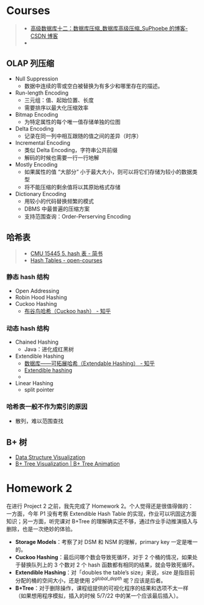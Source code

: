# Courses

> - [高级数据库十二：数据库压缩_数据库高级压缩_SuPhoebe 的博客-CSDN 博客](https://blog.csdn.net/u013007900/article/details/78920781)
> -

## OLAP 列压缩

- Null Suppression
  - 数据中连续的零或空白被替换为有多少和哪里存在的描述。
- Run-length Encoding
  - 三元组：值、起始位置、长度
  - 需要排序以最大化压缩效率
- Bitmap Encoding
  - 为特定属性的每个唯一值存储单独的位图
- Delta Encoding
  - 记录在同一列中相互跟随的值之间的差异（时序）
- Incremental Encoding
  - 类似 Delta Encoding，字符串公共前缀
  - 解码的时候也需要一行一行地解
- Mostly Encoding
  - 如果属性的值 “大部分” 小于最大大小，则可以将它们存储为较小的数据类型
  - 将不能压缩的剩余值将以其原始格式存储
- Dictionary Encoding
  - 用较小的代码替换频繁的模式
  - DBMS 中最普遍的压缩方案
  - 支持范围查询：Order-Perserving Encoding

## 哈希表

> - [CMU 15445 5. hash 表 - 简书](https://www.jianshu.com/p/0bf2400786f6)
> - [Hash Tables - open-courses](https://zhenghe.gitbook.io/open-courses/cmu-15-445-645-database-systems/hash-tables)

### 静态 hash 结构

- Open Addressing
- Robin Hood Hashing
- Cuckoo Hashing
  - [布谷鸟哈希（Cuckoo hash） - 知乎](https://zhuanlan.zhihu.com/p/594818514)

### 动态 hash 结构

- Chained Hashing
  - Java：进化成红黑树
- Extendible Hashing
  - [数据库——可拓展哈希（Extendable Hashing） - 知乎](https://zhuanlan.zhihu.com/p/375039823)
  - [Extendible hashing](https://en.wikipedia.org/wiki/Extendible_hashing)
  -
- Linear Hashing
  - split pointer

### 哈希表一般不作为索引的原因

- 散列，难以范围查找

## B+ 树

- [Data Structure Visualization](https://www.cs.usfca.edu/~galles/visualization/Algorithms.html)
- [B+ Tree Visualization | B+ Tree Animation](https://dichchankinh.com/~galles/visualization/BPlusTree.html)

# Homework 2

在进行 Project 2 之前，我先完成了 Homework 2。个人觉得还是很值得做的：一方面，今年 P1 没有考察 Extendible Hash Table 的实现，作业可以巩固这方面知识；另一方面，听完课对 B+Tree 的理解确实还不够，通过作业手动推演插入与删除，也是一次绝妙的体验。

- **Storage Models**：考察了对 DSM 和 NSM 的理解，primary key 一定是唯一的。
- **Cuckoo Hashing**：最后问哪个数会导致死循环，对于 2 个桶的情况，如果处于替换队列上的 3 个数对 2 个 hash 函数都有相同的结果，就会导致死循环。
- **Extendible Hashing**：对「doubles the table’s size」来说，size 是指目前分配的桶的空间大小，还是使用 $2^{global\_depth}$ 呢？应该是后者。
- **B+Tree**：对于删除操作，课程组提供的可视化程序的结果和选项不太一样（如果想用程序模拟，插入的时候 5/7/22 中的某一个应该最后插入）。
